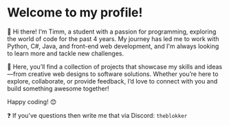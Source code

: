 Welcome to my profile!
=========================

👋 Hi there! I’m Timm, a student with a passion for programming, exploring the world of code for the past 4 years. My journey has led me to work with Python, C#, Java, and front-end web development, and I'm always looking to learn more and tackle new challenges.

🚀 Here, you’ll find a collection of projects that showcase my skills and ideas—from creative web designs to software solutions. Whether you’re here to explore, collaborate, or provide feedback, I’d love to connect with you and build something awesome together!

Happy coding! 😊

❓ If you've questions then write me that via Discord: `theblokker`
